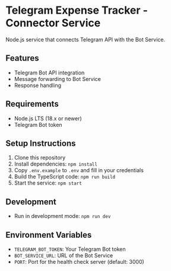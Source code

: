 # Telegram Expense Tracker - Connector Service

Node.js service that connects Telegram API with the Bot Service.

## Features
- Telegram Bot API integration
- Message forwarding to Bot Service
- Response handling

## Requirements
- Node.js LTS (18.x or newer)
- Telegram Bot token

## Setup Instructions
1. Clone this repository
2. Install dependencies: `npm install`
3. Copy `.env.example` to `.env` and fill in your credentials
4. Build the TypeScript code: `npm run build`
5. Start the service: `npm start`
   
## Development
- Run in development mode: `npm run dev`

## Environment Variables
- `TELEGRAM_BOT_TOKEN`: Your Telegram Bot token
- `BOT_SERVICE_URL`: URL of the Bot Service
- `PORT`: Port for the health check server (default: 3000) 